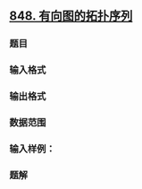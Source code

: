 ## [848. 有向图的拓扑序列](https://www.acwing.com/problem/content/850/)

### 题目

### 输入格式

### 输出格式

### 数据范围

### 输入样例：



### 题解
